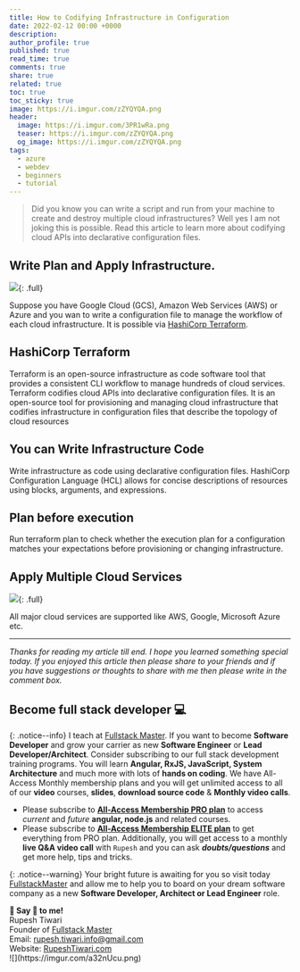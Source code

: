 ```yaml
---
title: How to Codifying Infrastructure in Configuration
date: 2022-02-12 00:00 +0000
description:
author_profile: true
published: true
read_time: true
comments: true
share: true
related: true
toc: true
toc_sticky: true
image: https://i.imgur.com/zZYQYQA.png
header:
  image: https://i.imgur.com/3PR1wRa.png
  teaser: https://i.imgur.com/zZYQYQA.png
  og_image: https://i.imgur.com/zZYQYQA.png
tags:
  - azure
  - webdev
  - beginners
  - tutorial
---
```


> Did you know you can write a script and run from your machine to create and destroy multiple cloud infrastructures? Well yes I am not joking this is possible. Read this article to learn more about codifying cloud APIs into declarative configuration files.

## Write Plan and Apply Infrastructure.

![](https://imgur.com/d7uPRXv.gif){: .full}

Suppose you have Google Cloud (GCS), Amazon Web Services (AWS) or Azure and you wan to write a configuration file to manage the workflow of each cloud infrastructure. It is possible via [HashiCorp Terraform](https://www.terraform.io/).

## HashiCorp Terraform

Terraform is an open-source infrastructure as code software tool that provides a consistent CLI workflow to manage hundreds of cloud services. Terraform codifies cloud APIs into declarative configuration files. It is an open-source tool for provisioning and managing cloud infrastructure that codifies infrastructure in configuration files that describe the topology of cloud resources

## You can Write Infrastructure Code

Write infrastructure as code using declarative configuration files. HashiCorp Configuration Language (HCL) allows for concise descriptions of resources using blocks, arguments, and expressions.

## Plan before execution

Run terraform plan to check whether the execution plan for a configuration matches your expectations before provisioning or changing infrastructure.

## Apply Multiple Cloud Services

![](https://imgur.com/xLIYt4E.png){: .full}

All major cloud services are supported like AWS, Google, Microsoft Azure etc.

---

_Thanks for reading my article till end. I hope you learned something special today. If you enjoyed this article then please share to your friends and if you have suggestions or thoughts to share with me then please write in the comment box._

## Become full stack developer 💻

{: .notice--info}
I teach at [Fullstack Master](https://www.fullstackmaster.net). If you want to become **Software Developer** and grow your carrier as new **Software Engineer** or **Lead Developer/Architect**. Consider subscribing to our full stack development training programs. You will learn **Angular, RxJS, JavaScript, System Architecture** and much more with lots of **hands on coding**. We have All-Access Monthly membership plans and you will get unlimited access to all of our **video** courses, **slides**, **download source code** & **Monthly video calls**.

- Please subscribe to **[All-Access Membership PRO plan](https://www.fullstackmaster.net/pro)** to access _current_ and _future_ **angular, node.js** and related courses.
- Please subscribe to **[All-Access Membership ELITE plan](https://www.fullstackmaster.net/elite)** to get everything from PRO plan. Additionally, you will get access to a monthly **live Q&A video call** with `Rupesh` and you can ask **_doubts/questions_** and get more help, tips and tricks.

{: .notice--warning}
Your bright future is awaiting for you so visit today [FullstackMaster](www.fullstackmaster.net) and allow me to help you to board on your dream software company as a new **Software Developer, Architect or Lead Engineer** role.

<div class="notice--success">
<strong>💖 Say 👋 to me!</strong>
<br>Rupesh Tiwari
<br>Founder of <a href="https://www.fullstackmaster.net">Fullstack Master </a>
<br>Email: <a href="mailto:rupesh.tiwari.info@gmail.com?subject=Hi">rupesh.tiwari.info@gmail.com</a>
<br>Website: <a href="https://www.rupeshtiwari.com">RupeshTiwari.com </a>
</div>
![](https://imgur.com/a32nUcu.png)
